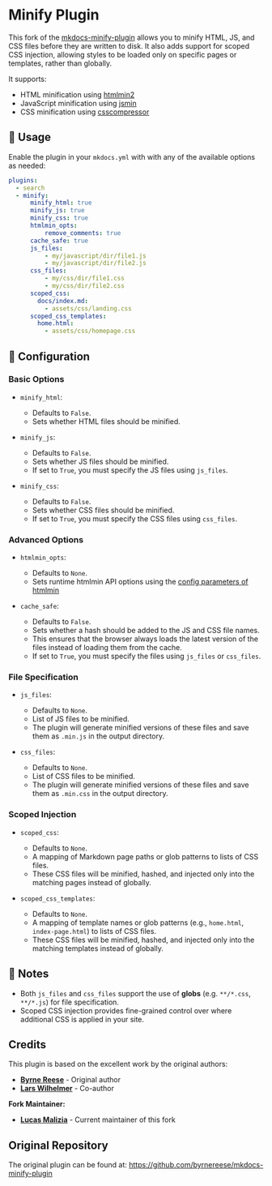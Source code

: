 # Minify Plugin

This fork of the [mkdocs-minify-plugin](https://github.com/byrnereese/mkdocs-minify-plugin) allows you to minify HTML, JS, and CSS files before they are written to disk. It also adds support for scoped CSS injection, allowing styles to be loaded only on specific pages or templates, rather than globally.

It supports:

- HTML minification using [htmlmin2](https://github.com/wilhelmer/htmlmin)
- JavaScript minification using [jsmin](https://github.com/tikitu/jsmin/)
- CSS minification using [csscompressor](https://github.com/sprymix/csscompressor)

## 🔹 Usage

Enable the plugin in your `mkdocs.yml` with with any of the available options as needed:

```yaml
plugins:
  - search
  - minify:
      minify_html: true
      minify_js: true
      minify_css: true
      htmlmin_opts:
          remove_comments: true
      cache_safe: true
      js_files:
          - my/javascript/dir/file1.js
          - my/javascript/dir/file2.js
      css_files:
          - my/css/dir/file1.css
          - my/css/dir/file2.css
      scoped_css:
        docs/index.md:
          - assets/css/landing.css
      scoped_css_templates:
        home.html:
          - assets/css/homepage.css
```

## 🔹 Configuration

### Basic Options

- `minify_html`:
  - Defaults to `False`.
  - Sets whether HTML files should be minified.

- `minify_js`:
  - Defaults to `False`.
  - Sets whether JS files should be minified.
  - If set to `True`, you must specify the JS files using `js_files`.

- `minify_css`:
  - Defaults to `False`.
  - Sets whether CSS files should be minified.
  - If set to `True`, you must specify the CSS files using `css_files`.

### Advanced Options

- `htmlmin_opts`:
  - Defaults to `None`.
  - Sets runtime htmlmin API options using the [config parameters of htmlmin](https://htmlmin.readthedocs.io/en/latest/reference.html#main-functions)

- `cache_safe`:
  - Defaults to `False`.
  - Sets whether a hash should be added to the JS and CSS file names.
  - This ensures that the browser always loads the latest version of the files instead of loading them from the cache.
  - If set to `True`, you must specify the files using `js_files` or `css_files`.

### File Specification

- `js_files`:
  - Defaults to `None`.
  - List of JS files to be minified.
  - The plugin will generate minified versions of these files and save them as `.min.js` in the output directory.

- `css_files`:
  - Defaults to `None`.
  - List of CSS files to be minified.
  - The plugin will generate minified versions of these files and save them as `.min.css` in the output directory.

### Scoped Injection

- `scoped_css`:
  - Defaults to `None`.
  - A mapping of Markdown page paths or glob patterns to lists of CSS files.
  - These CSS files will be minified, hashed, and injected only into the matching pages instead of globally.

- `scoped_css_templates`:
  - Defaults to `None`.
  - A mapping of template names or glob patterns (e.g., `home.html`, `index-page.html`) to lists of CSS files.
  - These CSS files will be minified, hashed, and injected only into the matching templates instead of globally.

## 🔹 Notes

- Both `js_files` and `css_files` support the use of **globs** (e.g. `**/*.css`, `**/*.js`) for file specification.
- Scoped CSS injection provides fine-grained control over where additional CSS is applied in your site.

## Credits

This plugin is based on the excellent work by the original authors:

- **[Byrne Reese](https://github.com/byrnereese)** - Original author
- **[Lars Wilhelmer](https://github.com/wilhelmer)** - Co-author

**Fork Maintainer:**
- **[Lucas Malizia](https://github.com/0xlukem)** - Current maintainer of this fork

## Original Repository

The original plugin can be found at: https://github.com/byrnereese/mkdocs-minify-plugin